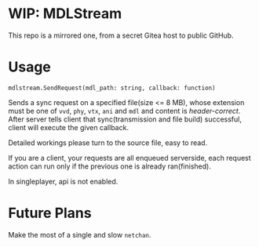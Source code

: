 # WIP: MDLStream

This repo is a mirrored one, from a secret Gitea host to public GitHub.

# Usage

`mdlstream.SendRequest(mdl_path: string, callback: function)`

Sends a sync request on a specified file(size <= 8 MB), whose extension must be one of `vvd`, `phy`, `vtx`, `ani` and `mdl` and content is *header-correct*.
After server tells client that sync(transmission and file build) successful, client will execute the given callback.

Detailed workings please turn to the source file, easy to read.

If you are a client, your requests are all enqueued serverside, each request action can run only if the previous one is already ran(finished).

In singleplayer, api is not enabled.

# Future Plans

Make the most of a single and slow `netchan`.